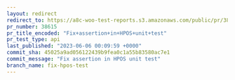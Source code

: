 ```yaml
---
layout: redirect
redirect_to: https://a8c-woo-test-reports.s3.amazonaws.com/public/pr/38615/api/index.html
pr_number: 38615
pr_title_encoded: "Fix+assertion+in+HPOS+unit+test"
pr_test_type: api
last_published: "2023-06-06 00:09:59 +0000"
commit_sha: 45025a9ad056122439b9fea0c1a55b83580ac7e1
commit_message: "Fix assertion in HPOS unit test"
branch_name: fix-hpos-test
---
```

